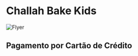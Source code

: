 # Challah Bake Kids

![Flyer](https://chabadjdp.github.io/kids/)

## Pagamento por Cartão de Crédito
